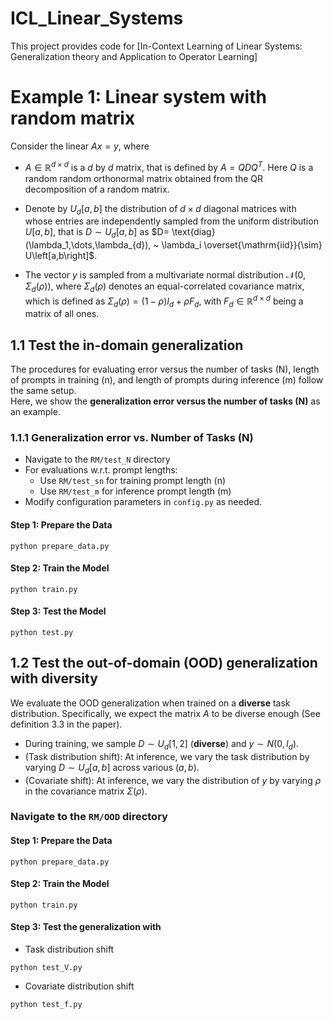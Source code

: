 # ICL_Linear_Systems
This project provides code for [In-Context Learning of Linear Systems: 
Generalization theory and Application to Operator Learning]


# Example 1: Linear system with random matrix
Consider the linear $Ax=y$, where 

- $A \in \mathbb{R}^{d \times d}$ is a $d$
 by $d$ matrix, that is defined by $A = QDQ^T$. Here $Q$ is a random random orthonormal matrix obtained from the QR decomposition of a random matrix. 
 
- Denote by $U_{d} \left[a,b\right]$ the distribution of $d \times d$ diagonal matrices with whose entries are independently sampled from the uniform distribution $U[a,b]$, that is $D \sim U_{d}\left[a,b\right]$ as $D= \text{diag} (\lambda_1,\dots,\lambda_{d}), ~
\lambda_i \overset{\mathrm{iid}}{\sim} U\left[a,b\right]$.

- The vector $y$ is sampled from a multivariate normal distribution $\mathcal{N}(0, \Sigma_d(\rho))$, where $\Sigma_d(\rho)$ denotes an equal-correlated covariance matrix, which is defined as $\Sigma_d(\rho) = (1-\rho)I_d + \rho F_d$, with $F_d\in \mathbb{R}^{d\times d}$ being a matrix of all ones.

## 1.1 Test the in-domain generalization
The procedures for evaluating error versus the number of tasks (N), length of prompts in training (n), and length of prompts during inference (m) follow the same setup.  
Here, we show the **generalization error versus the number of tasks (N)** as an example.

### 1.1.1 Generalization error vs. Number of Tasks (N)
- Navigate to the `RM/test_N` directory
- For evaluations w.r.t. prompt lengths:
  - Use `RM/test_sn` for training prompt length (n)
  - Use `RM/test_m` for inference prompt length (m)
- Modify configuration parameters in `config.py` as needed.

#### Step 1: Prepare the Data

```
python prepare_data.py
```


#### Step 2: Train the Model

```
python train.py
```
#### Step 3: Test the Model

```
python test.py
```

## 1.2 Test the out-of-domain (OOD) generalization with diversity
We evaluate the OOD generalization when trained on a **diverse** task distribution. Specifically, we expect the matrix $A$ to be diverse enough (See definition 3.3 in the paper).

- During training, we sample $D \sim U_d \left[1,2\right]$ (**diverse**) and $y \sim N(0, I_d)$.
- (Task distribution shift): At inference, we vary the task distribution by varying $D \sim U_d \left[a,b\right]$ across various $(a,b)$.
- (Covariate shift): At inference, we vary the distribution of $y$ by varying $\rho$ in the covariance matrix $\Sigma(\rho)$.
### Navigate to the `RM/OOD` directory
#### Step 1: Prepare the Data

```
python prepare_data.py
```


#### Step 2: Train the Model

```
python train.py
```
#### Step 3: Test the generalization with 
- Task distribution shift
```
python test_V.py
```
- Covariate distribution shift
```
python test_f.py
```
